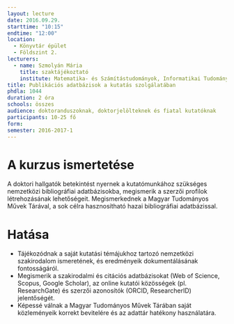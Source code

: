 ```yaml
---
layout: lecture
date: 2016.09.29.
starttime: "10:15"
endtime: "12:00"
location:
  - Könyvtár épület
  - Földszint 2.
lecturers:
  - name: Szmolyán Mária
    title: szaktájékoztató
    institute: Matematika- és Számítástudományok, Informatikai Tudományok és Villamosmérnöki Tudományok
title: Publikációs adatbázisok a kutatás szolgálatában
phdla: 1044
duration: 2 óra
schools: összes
audience: doktoranduszoknak, doktorjelölteknek és fiatal kutatóknak
participants: 10-25 fő
form:
semester: 2016-2017-1
---
```


# A kurzus ismertetése

A doktori hallgatók betekintést nyernek a kutatómunkához szükséges nemzetközi bibliográfiai adatbázisokba, megismerik a szerzői profilok létrehozásának lehetőségeit. Megismerkednek a Magyar Tudományos Művek Tárával, a sok célra hasznosítható hazai bibliográfiai adatbázissal.

# Hatása

* Tájékozódnak a saját kutatási témájukhoz tartozó nemzetközi szakirodalom ismeretének, és eredményeik dokumentálásának fontosságáról.
* Megismerik a szakirodalmi és citációs adatbázisokat (Web of Science, Scopus, Google Scholar), az online kutatói közösségek (pl. ResearchGate) és szerzői azonosítók (ORCID, ResearcherID) jelentőségét.
* Képessé válnak a Magyar Tudományos Művek Tárában saját közleményeik korrekt bevitelére és az adattár hatékony használatára.
